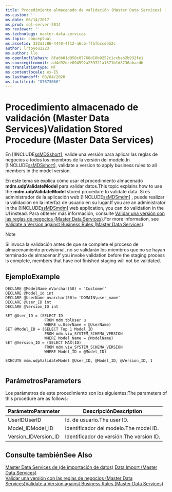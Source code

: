 ```yaml
---
title: Procedimiento almacenado de validación (Master Data Services) | Microsoft Docs
ms.custom: ''
ms.date: 06/14/2017
ms.prod: sql-server-2014
ms.reviewer: ''
ms.technology: master-data-services
ms.topic: conceptual
ms.assetid: 332d3c86-4440-4f12-a6cb-ffbfbccde52c
author: lrtoyou1223
ms.author: lle
ms.openlocfilehash: 8fa6b01d950c87768d10b0252c1ccbab2b932fe1
ms.sourcegitcommit: ad4d92dce894592a259721a1571b1d8736abacdb
ms.translationtype: MT
ms.contentlocale: es-ES
ms.lasthandoff: 08/04/2020
ms.locfileid: "87673060"
---
```

# <a name="validation-stored-procedure-master-data-services"></a><span data-ttu-id="e9ab8-102">Procedimiento almacenado de validación (Master Data Services)</span><span class="sxs-lookup"><span data-stu-id="e9ab8-102">Validation Stored Procedure (Master Data Services)</span></span>
  <span data-ttu-id="e9ab8-103">En [!INCLUDE[ssMDSshort](../includes/ssmdsshort-md.md)], valide una versión para aplicar las reglas de negocios a todos los miembros de la versión del modelo.</span><span class="sxs-lookup"><span data-stu-id="e9ab8-103">In [!INCLUDE[ssMDSshort](../includes/ssmdsshort-md.md)], validate a version to apply business rules to all members in the model version.</span></span>  
  
 <span data-ttu-id="e9ab8-104">En este tema se explica cómo usar el procedimiento almacenado **mdm.udpValidateModel** para validar datos.</span><span class="sxs-lookup"><span data-stu-id="e9ab8-104">This topic explains how to use the **mdm.udpValidateModel** stored procedure to validate data.</span></span> <span data-ttu-id="e9ab8-105">Si es administrador de la aplicación web [!INCLUDE[ssMDSmdm](../includes/ssmdsmdm-md.md)] , puede realizar la validación en la interfaz de usuario en su lugar.</span><span class="sxs-lookup"><span data-stu-id="e9ab8-105">If you are an administrator in the [!INCLUDE[ssMDSmdm](../includes/ssmdsmdm-md.md)] web application, you can do validation in the UI instead.</span></span> <span data-ttu-id="e9ab8-106">Para obtener más información, consulte [Validar una versión con las reglas de negocios &#40;Master Data Services&#41;](validate-a-version-against-business-rules-master-data-services.md).</span><span class="sxs-lookup"><span data-stu-id="e9ab8-106">For more information, see [Validate a Version against Business Rules &#40;Master Data Services&#41;](validate-a-version-against-business-rules-master-data-services.md).</span></span>  
  
> [!NOTE]  
>  <span data-ttu-id="e9ab8-107">Si invoca la validación antes de que se complete el proceso de almacenamiento provisional, no se validarán los miembros que no se hayan terminado de almacenar.</span><span class="sxs-lookup"><span data-stu-id="e9ab8-107">If you invoke validation before the staging process is complete, members that have not finished staging will not be validated.</span></span>  
  
## <a name="example"></a><span data-ttu-id="e9ab8-108">Ejemplo</span><span class="sxs-lookup"><span data-stu-id="e9ab8-108">Example</span></span>  
  
```  
DECLARE @ModelName nVarchar(50) = 'Customer'   
DECLARE @Model_id int   
DECLARE @UserName nvarchar(50)= 'DOMAIN\user_name'   
DECLARE @User_ID int   
DECLARE @Version_ID int   
  
SET @User_ID = (SELECT ID    
                 FROM mdm.tblUser u   
                 WHERE u.UserName = @UserName)   
SET @Model_ID = (SELECT Top 1 Model_ID   
                 FROM mdm.viw_SYSTEM_SCHEMA_VERSION   
                 WHERE Model_Name = @ModelName)   
SET @Version_ID = (SELECT MAX(ID)   
                 FROM mdm.viw_SYSTEM_SCHEMA_VERSION   
                 WHERE Model_ID = @Model_ID)  
  
EXECUTE mdm.udpValidateModel @User_ID, @Model_ID, @Version_ID, 1  
  
```  
  
## <a name="parameters"></a><span data-ttu-id="e9ab8-109">Parámetros</span><span class="sxs-lookup"><span data-stu-id="e9ab8-109">Parameters</span></span>  
 <span data-ttu-id="e9ab8-110">Los parámetros de este procedimiento son los siguientes:</span><span class="sxs-lookup"><span data-stu-id="e9ab8-110">The parameters of this procedure are as follows:</span></span>  
  
|<span data-ttu-id="e9ab8-111">Parámetro</span><span class="sxs-lookup"><span data-stu-id="e9ab8-111">Parameter</span></span>|<span data-ttu-id="e9ab8-112">Descripción</span><span class="sxs-lookup"><span data-stu-id="e9ab8-112">Description</span></span>|  
|---------------|-----------------|  
|<span data-ttu-id="e9ab8-113">UserID</span><span class="sxs-lookup"><span data-stu-id="e9ab8-113">UserID</span></span>|<span data-ttu-id="e9ab8-114">Id. de usuario.</span><span class="sxs-lookup"><span data-stu-id="e9ab8-114">The user ID.</span></span>|  
|<span data-ttu-id="e9ab8-115">Model_ID</span><span class="sxs-lookup"><span data-stu-id="e9ab8-115">Model_ID</span></span>|<span data-ttu-id="e9ab8-116">Identificador del modelo.</span><span class="sxs-lookup"><span data-stu-id="e9ab8-116">The model ID.</span></span>|  
|<span data-ttu-id="e9ab8-117">Version_ID</span><span class="sxs-lookup"><span data-stu-id="e9ab8-117">Version_ID</span></span>|<span data-ttu-id="e9ab8-118">Identificador de versión.</span><span class="sxs-lookup"><span data-stu-id="e9ab8-118">The version ID.</span></span>|  
  
## <a name="see-also"></a><span data-ttu-id="e9ab8-119">Consulte también</span><span class="sxs-lookup"><span data-stu-id="e9ab8-119">See Also</span></span>  
 <span data-ttu-id="e9ab8-120">[Master Data Services de &#40;de importación de datos&#41;](overview-importing-data-from-tables-master-data-services.md) </span><span class="sxs-lookup"><span data-stu-id="e9ab8-120">[Data Import &#40;Master Data Services&#41;](overview-importing-data-from-tables-master-data-services.md) </span></span>  
 [<span data-ttu-id="e9ab8-121">Validar una versión con las reglas de negocios &#40;Master Data Services&#41;</span><span class="sxs-lookup"><span data-stu-id="e9ab8-121">Validate a Version against Business Rules &#40;Master Data Services&#41;</span></span>](validate-a-version-against-business-rules-master-data-services.md)  
  
  

